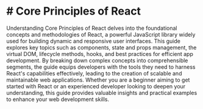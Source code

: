 # # Core Principles of React

Understanding Core Principles of React delves into the foundational concepts and methodologies of React, a powerful JavaScript library widely used for building dynamic and responsive user interfaces. This guide explores key topics such as components, state and props management, the virtual DOM, lifecycle methods, hooks, and best practices for efficient app development. By breaking down complex concepts into comprehensible segments, the guide equips developers with the tools they need to harness React's capabilities effectively, leading to the creation of scalable and maintainable web applications. Whether you are a beginner aiming to get started with React or an experienced developer looking to deepen your understanding, this guide provides valuable insights and practical examples to enhance your web development skills.






